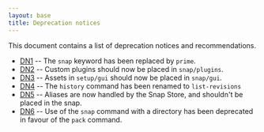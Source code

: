 ```yaml
---
layout: base
title: Deprecation notices
---
```


This document contains a list of deprecation notices and recommendations.

- [DN1](/deprecation-notices/dn1) -- The `snap` keyword has been replaced by `prime`.
- [DN2](/deprecation-notices/dn2) -- Custom plugins should now be placed in `snap/plugins`.
- [DN3](/deprecation-notices/dn3) -- Assets in `setup/gui` should now be placed in `snap/gui`.
- [DN4](/deprecation-notices/dn4) -- The `history` command has been renamed to `list-revisions`
- [DN5](/deprecation-notices/dn5) -- Aliases are now handled by the Snap Store, and shouldn't be placed in the snap.
- [DN6](/deprecation-notices/dn6) -- Use of the `snap` command with a directory has been deprecated in favour of the `pack` command.